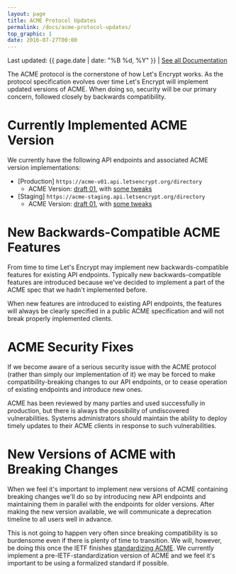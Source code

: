 ```yaml
---
layout: page
title: ACME Protocol Updates
permalink: /docs/acme-protocol-updates/
top_graphic: 1
date: 2016-07-27T00:00
---
```


Last updated: {{ page.date | date: "%B %d, %Y" }} \| [See all Documentation](/docs/)

The ACME protocol is the cornerstone of how Let's Encrypt works. As the protocol specification evolves over time Let's Encrypt will implement updated versions of ACME. When doing so, security will be our primary concern, followed closely by backwards compatibility.

# Currently Implemented ACME Version

We currently have the following API endpoints and associated ACME version implementations:

* [Production] `https://acme-v01.api.letsencrypt.org/directory`
  * ACME Version: [draft 01](https://tools.ietf.org/html/draft-ietf-acme-acme-01), with [some tweaks](https://github.com/letsencrypt/boulder/blob/master/docs/acme-divergences.md)
* [Staging] `https://acme-staging.api.letsencrypt.org/directory`
  * ACME Version: [draft 01](https://tools.ietf.org/html/draft-ietf-acme-acme-01), with [some tweaks](https://github.com/letsencrypt/boulder/blob/master/docs/acme-divergences.md)

# New Backwards-Compatible ACME Features

From time to time Let's Encrypt may implement new backwards-compatible features for existing API endpoints. Typically new backwards-compatible features are introduced because we've decided to implement a part of the ACME spec that we hadn't implemented before.

When new features are introduced to existing API endpoints, the features will always be clearly specified in a public ACME specification and will not break properly implemented clients.

# ACME Security Fixes

If we become aware of a serious security issue with the ACME protocol (rather than simply our implementation of it) we may be forced to make compatibility-breaking changes to our API endpoints, or to cease operation of existing endpoints and introduce new ones.

ACME has been reviewed by many parties and used successfully in production, but there is always the possibility of undiscovered vulnerabilities. Systems administrators should maintain the ability to deploy timely updates to their ACME clients in response to such vulnerabilities.

# New Versions of ACME with Breaking Changes

When we feel it's important to implement new versions of ACME containing breaking changes we'll do so by introducing new API endpoints and maintaining them in parallel with the endpoints for older versions. After making the new version available, we will communicate a deprecation timeline to all users well in advance.

This is not going to happen very often since breaking compatibility is so burdensome even if there is plenty of time to transition. We will, however, be doing this once the IETF finishes [standardizing ACME](https://datatracker.ietf.org/wg/acme/charter/). We currently implement a pre-IETF-standardization version of ACME and we feel it's important to be using a formalized standard if possible.
